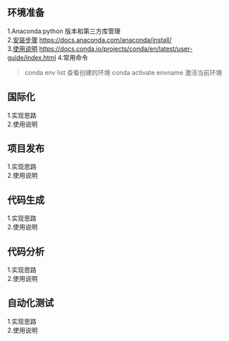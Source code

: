 ## 环境准备
1.Anaconda:python 版本和第三方库管理  
2.[安装步骤](https://docs.anaconda.com/anaconda/install/) https://docs.anaconda.com/anaconda/install/  
3.[使用说明](https://docs.conda.io/projects/conda/en/latest/user-guide/index.html) https://docs.conda.io/projects/conda/en/latest/user-guide/index.html
4.常用命令  
> conda env list 查看创建的环境
> conda activate envname 激活当前环境
## 国际化 
1.实现思路  
2.使用说明
## 项目发布
1.实现思路  
2.使用说明
## 代码生成
1.实现思路  
2.使用说明
## 代码分析
1.实现思路  
2.使用说明
## 自动化测试
1.实现思路  
2.使用说明